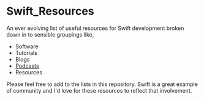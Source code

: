 # Swift_Resources
An ever evolving list of useful resources for Swift development broken down in to sensible groupings like,

- Software
- Tutorials
- Blogs
- [Podcasts](https://github.com/GrfxGuru/Swift_Resources/blob/master/Podcasts.md)
- Resources

Please feel free to add to the lists in this repository. Swift is a great example of community and I'd love for these resources to reflect that involvement.
